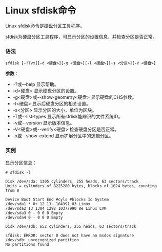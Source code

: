 
# Linux sfdisk命令



Linux sfdisk命令是硬盘分区工具程序。

sfdisk为硬盘分区工具程序，可显示分区的设置信息，并检查分区是否正常。

### 语法

```
sfdisk [-?Tvx][-d <硬盘>][-g <硬盘>][-l <硬盘>][-s <分区>][-V <硬盘>]
```

**参数**：

*   -?或--help 显示帮助。
*   -d&lt;硬盘&gt; 显示硬盘分区的设置。
*   -g&lt;硬盘&gt;或--show-geometry&lt;硬盘&gt; 显示硬盘的CHS参数。
*   -l&lt;硬盘&gt; 显示后硬盘分区的相关设置。
*   -s&lt;分区&gt; 显示分区的大小，单位为区块。
*   -T或--list-types 显示所有sfdisk能辨识的文件系统ID。
*   -v或--version 显示版本信息。
*   -V&lt;硬盘&gt;或--verify&lt;硬盘&gt; 检查硬盘分区是否正常。
*   -x或--show-extend 显示扩展分区中的逻辑分区。

### 实例

显示分区信息：

```
# sfdisk -l

Disk /dev/sda: 1305 cylinders, 255 heads, 63 sectors/track
Units = cylinders of 8225280 bytes, blocks of 1024 bytes, counting from 0

Device Boot Start End #cyls #blocks Id System
/dev/sda1 * 0+ 12 13- 104391 83 Linux
/dev/sda2 13 1304 1292 10377990 8e Linux LVM
/dev/sda3 0 - 0 0 0 Empty
/dev/sda4 0 - 0 0 0 Empty

Disk /dev/sdb: 652 cylinders, 255 heads, 63 sectors/track

sfdisk: ERROR: sector 0 does not have an msdos signature
/dev/sdb: unrecognized partition
No partitions found

```



